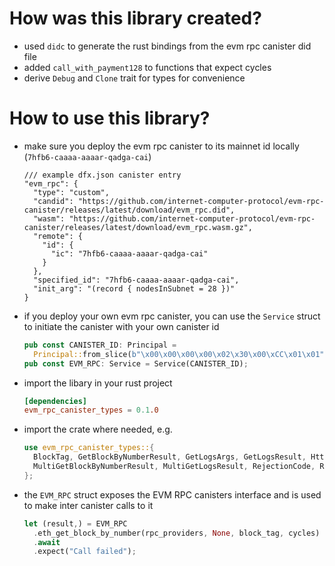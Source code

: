 # How was this library created?

-   used `didc` to generate the rust bindings from the evm rpc canister did file
-   added `call_with_payment128` to functions that expect cycles
-   derive `Debug` and `Clone` trait for types for convenience

# How to use this library?

-   make sure you deploy the evm rpc canister to its mainnet id locally (`7hfb6-caaaa-aaaar-qadga-cai`)
    ```
    /// example dfx.json canister entry
    "evm_rpc": {
      "type": "custom",
      "candid": "https://github.com/internet-computer-protocol/evm-rpc-canister/releases/latest/download/evm_rpc.did",
      "wasm": "https://github.com/internet-computer-protocol/evm-rpc-canister/releases/latest/download/evm_rpc.wasm.gz",
      "remote": {
        "id": {
          "ic": "7hfb6-caaaa-aaaar-qadga-cai"
        }
      },
      "specified_id": "7hfb6-caaaa-aaaar-qadga-cai",
      "init_arg": "(record { nodesInSubnet = 28 })"
    }
    ```
-   if you deploy your own evm rpc canister, you can use the `Service` struct to initiate the canister with your own canister id
    ```rust
    pub const CANISTER_ID: Principal =
      Principal::from_slice(b"\x00\x00\x00\x00\x02\x30\x00\xCC\x01\x01"); // 7hfb6-caaaa-aaaar-qadga-cai
    pub const EVM_RPC: Service = Service(CANISTER_ID);
    ```
-   import the libary in your rust project
    ```toml
    [dependencies]
    evm_rpc_canister_types = 0.1.0
    ```
-   import the crate where needed, e.g.
    ```rust
    use evm_rpc_canister_types::{
      BlockTag, GetBlockByNumberResult, GetLogsArgs, GetLogsResult, HttpOutcallError,
      MultiGetBlockByNumberResult, MultiGetLogsResult, RejectionCode, RpcError, EVM_RPC,
    };
    ```
-   the `EVM_RPC` struct exposes the EVM RPC canisters interface and is used to make inter canister calls to it
    ```rust
    let (result,) = EVM_RPC
      .eth_get_block_by_number(rpc_providers, None, block_tag, cycles)
      .await
      .expect("Call failed");
    ```
